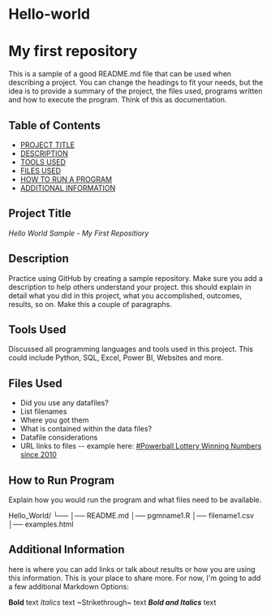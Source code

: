 # Hello-world

# My first repository
This is a sample of a good README.md file that can be used when describing a project. You can change the headings to fit your needs, but the idea is to provide a summary of the project, the files used, programs written and how to execute the program. Think of this as documentation.

## Table of Contents

- [PROJECT TITLE](#Project-Title)
- [DESCRIPTION](#Description)
- [TOOLS USED](#Tools-Used)
- [FILES USED](#Files-Used)
- [HOW TO RUN A PROGRAM](#How-to-run-program)
- [ADDITIONAL INFORMATION](#Additional-Information)

  

## Project Title

*Hello World Sample - My First Repositiory*



## Description

Practice using GitHub by creating a sample repository. Make sure you add a description to help others understand your project. this should explain in detail what you did in this project, what you accomplished, outcomes, results, so on. Make this a couple of paragraphs.



## Tools Used

Discussed all programming languages and tools used in this project. This could include Python, SQL, Excel, Power BI, Websites and more.



## Files Used

- Did you use any datafiles?
- List filenames
- Where you got them
- What is contained within the data files?
- Datafile considerations
- URL links to files -- example here: [#Powerball Lottery Winning Numbers since 2010](#https://catalog.data.gov/dataset/lottery-powerball-winning-numbers-beginning-2010)



## How to Run Program

Explain how you would run the program and what files need to be available. 

Hello_World/
└── 
    │── README.md
    │── pgmname1.R
    │── filename1.csv
    │── examples.html



## Additional Information

here is where you can add links or talk about results or how you are using this information. This is your place to share more. For now, I'm going to add a few additional Markdown Options:

**Bold** text
*Italics* text
~Strikethrough~ text
***Bold and Italics*** text
   

